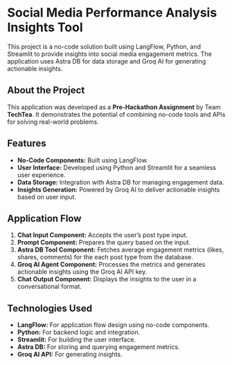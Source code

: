 # Social Media Performance Analysis Insights Tool  

This project is a no-code solution built using LangFlow, Python, and Streamlit to provide insights into social media engagement metrics. The application uses Astra DB for data storage and Groq AI for generating actionable insights.  

## About the Project  
This application was developed as a **Pre-Hackathon Assignment** by Team **TechTea**. It demonstrates the potential of combining no-code tools and APIs for solving real-world problems.  

## Features  
- **No-Code Components:** Built using LangFlow.  
- **User Interface:** Developed using Python and Streamlit for a seamless user experience.  
- **Data Storage:** Integration with Astra DB for managing engagement data.  
- **Insights Generation:** Powered by Groq AI to deliver actionable insights based on user input.  

## Application Flow  
1. **Chat Input Component:** Accepts the user’s post type input.  
2. **Prompt Component:** Prepares the query based on the input.  
3. **Astra DB Tool Component:** Fetches average engagement metrics (likes, shares, comments) for the each post type from the database.  
4. **Groq AI Agent Component:** Processes the metrics and generates actionable insights using the Groq AI API key.  
5. **Chat Output Component:** Displays the insights to the user in a conversational format.  

## Technologies Used  
- **LangFlow:** For application flow design using no-code components.  
- **Python:** For backend logic and integration.  
- **Streamlit:** For building the user interface.  
- **Astra DB:** For storing and querying engagement metrics.  
- **Groq AI API:** For generating insights.  
